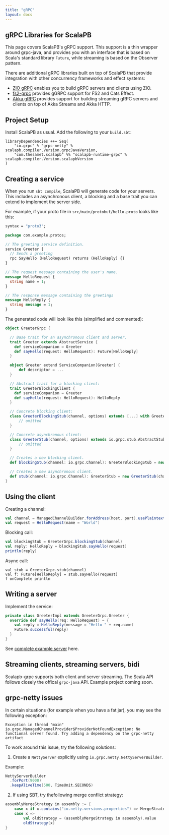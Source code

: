 ```yaml
---
title: "gRPC"
layout: docs
---
```


## gRPC Libraries for ScalaPB

This page covers ScalaPB's gRPC support. This support is a thin wrapper around
grpc-java, and provides you with an interface that is based on Scala's
standard library `Future`, while streaming is based on the Observer pattern.

There are additional gRPC libraries built on top of ScalaPB that provide integration with other concurrency frameworks and effect systems:

* [ZIO gRPC](https://scalapb.github.io/zio-grpc/) enables you to build gRPC
  servers and clients using ZIO.
* [fs2-grpc](https://github.com/fiadliel/fs2-grpc) provides gGRPC support for FS2 and Cats Effect.
* [Akka gRPC](https://doc.akka.io/docs/akka-grpc/current/index.html) provides support for building streaming gRPC servers and clients on top of Akka Streams and Akka HTTP.

## Project Setup

Install ScalaPB as usual. Add the following to your `build.sbt`:

    libraryDependencies ++= Seq(
        "io.grpc" % "grpc-netty" % scalapb.compiler.Version.grpcJavaVersion,
        "com.thesamet.scalapb" %% "scalapb-runtime-grpc" % scalapb.compiler.Version.scalapbVersion
    )

## Creating a service

When you run `sbt compile`, ScalaPB will generate code for your servers. This
includes an asynchronous client, a blocking and a base trait you can extend to
implement the server side.

For example, if your proto file in `src/main/protobuf/hello.proto` looks like
this:

```protobuf
syntax = "proto3";

package com.example.protos;

// The greeting service definition.
service Greeter {
  // Sends a greeting
  rpc SayHello (HelloRequest) returns (HelloReply) {}
}

// The request message containing the user's name.
message HelloRequest {
  string name = 1;
}

// The response message containing the greetings
message HelloReply {
  string message = 1;
}
```

The generated code will look like this (simplified and commented):

```scala
object GreeterGrpc {

  // Base trait for an asynchronous client and server.
  trait Greeter extends AbstractService {
    def serviceCompanion = Greeter
    def sayHello(request: HelloRequest): Future[HelloReply]
  }

  object Greeter extend ServiceCompanion[Greeter] {
      def descriptor = ...
  }

  // Abstract trait for a blocking client:
  trait GreeterBlockingClient {
    def serviceCompanion = Greeter
    def sayHello(request: HelloRequest): HelloReply
  }

  // Concrete blocking client:
  class GreeterBlockingStub(channel, options) extends [...] with GreeterBlockingClient {
      // omitted
  }

  // Concrete asynchronous client:
  class GreeterStub(channel, options) extends io.grpc.stub.AbstractStub[GreeterStub](channel, options) with Greeter {
      // omitted
  }

  // Creates a new blocking client.
  def blockingStub(channel: io.grpc.Channel): GreeterBlockingStub = new GreeterBlockingStub(channel)

  // Creates a new asynchronous client.
  def stub(channel: io.grpc.Channel): GreeterStub = new GreeterStub(channel)
}
```

## Using the client

Creating a channel:

```scala
val channel = ManagedChannelBuilder.forAddress(host, port).usePlaintext(true).build
val request = HelloRequest(name = "World")
```

Blocking call:

```scala
val blockingStub = GreeterGrpc.blockingStub(channel)
val reply: HelloReply = blockingStub.sayHello(request)
println(reply)
```

Async call:

```
val stub = GreeterGrpc.stub(channel)
val f: Future[HelloReply] = stub.sayHello(request)
f onComplete println
```

## Writing a server

Implement the service:

```scala
private class GreeterImpl extends GreeterGrpc.Greeter {
  override def sayHello(req: HelloRequest) = {
    val reply = HelloReply(message = "Hello " + req.name)
    Future.successful(reply)
  }
}
```

See
[complete example server](https://github.com/xuwei-k/grpc-scala-sample/blob/master/grpc-scala/src/main/scala/io/grpc/examples/helloworld/HelloWorldServer.scala) here.

## Streaming clients, streaming servers, bidi

Scalapb-grpc supports both client and server streaming. The Scala API follows
closely the offical `grpc-java` API. Example project coming soon.

## grpc-netty issues

In certain situations (for example when you have a fat jar), you may see the
following exception:

    Exception in thread "main" io.grpc.ManagedChannelProvider$ProviderNotFoundException: No functional server found. Try adding a dependency on the grpc-netty artifact

To work around this issue, try the following solutions:

1. Create a `NettyServer` explicitly using `io.grpc.netty.NettyServerBuilder`.

Example:

```scala
NettyServerBuilder
  .forPort(9000)
  .keepAliveTime(500, TimeUnit.SECONDS)
```

2. If using SBT, try thefollowing merge conflict strategy:

```scala
assemblyMergeStrategy in assembly := {
    case x if x.contains("io.netty.versions.properties") => MergeStrategy.discard
    case x =>
        val oldStrategy = (assemblyMergeStrategy in assembly).value
        oldStrategy(x)
}
```
